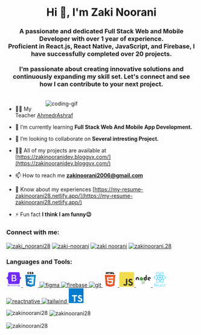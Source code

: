 <h1 align="center">Hi 👋, I'm Zaki Noorani</h1>
<h3 align="center">A passionate and dedicated Full Stack Web and Mobile Developer with over 1 year of experience. <br />
Proficient in React.js, React Native, JavaScript, and Firebase, I have successfully completed over 20 projects. <br />
<br />
I'm passionate about creating innovative solutions and continuously expanding my skill set. Let's connect and see how I can contribute to your next project.</h3>
<br />

<img align="right" alt="coding-gif" width="400" src="https://user-images.githubusercontent.com/55389276/140866485-8fb1c876-9a8f-4d6a-98dc-08c4981eaf70.gif">

- 🧑‍🏫 My Teacher [AhmedrAshraf](https://github.com/AhmedrAshraf)

- 🌱 I’m currently learning **Full Stack Web And Mobile App Development.**

- 👯 I’m looking to collaborate on **Several intresting Project.**

- 👨‍💻 All of my projects are available at [https://zakinooranidev.bloggyx.com/](https://zakinooranidev.bloggyx.com/)

- 📫 How to reach me **zakinoorani2006@gmail.com**

- 📄 Know about my experiences [https://my-resume-zakinoorani28.netlify.app/](https://my-resume-zakinoorani28.netlify.app/)

- ⚡ Fun fact **I think I am funny😉**

<h3 align="left">Connect with me:</h3>
<p align="left">
<a href="https://twitter.com/zaki_noorani28" target="blank"><img align="center" src="https://raw.githubusercontent.com/rahuldkjain/github-profile-readme-generator/master/src/images/icons/Social/twitter.svg" alt="zaki_noorani28" height="30" width="40" /></a>
<a href="https://linkedin.com/in/zaki-noorani" target="blank"><img align="center" src="https://raw.githubusercontent.com/rahuldkjain/github-profile-readme-generator/master/src/images/icons/Social/linked-in-alt.svg" alt="zaki-noorani" height="30" width="40" /></a>
<a href="https://fb.com/zaki noorani" target="blank"><img align="center" src="https://raw.githubusercontent.com/rahuldkjain/github-profile-readme-generator/master/src/images/icons/Social/facebook.svg" alt="zaki noorani" height="30" width="40" /></a>
<a href="https://instagram.com/zakinoorani.28" target="blank"><img align="center" src="https://raw.githubusercontent.com/rahuldkjain/github-profile-readme-generator/master/src/images/icons/Social/instagram.svg" alt="zakinoorani.28" height="30" width="40" /></a>
</p>

<h3 align="left">Languages and Tools:</h3>
<p align="left"> <a href="https://getbootstrap.com" target="_blank" rel="noreferrer"> <img src="https://raw.githubusercontent.com/devicons/devicon/master/icons/bootstrap/bootstrap-plain-wordmark.svg" alt="bootstrap" width="40" height="40"/> </a> <a href="https://www.w3schools.com/css/" target="_blank" rel="noreferrer"> <img src="https://raw.githubusercontent.com/devicons/devicon/master/icons/css3/css3-original-wordmark.svg" alt="css3" width="40" height="40"/> </a> <a href="https://www.figma.com/" target="_blank" rel="noreferrer"> <img src="https://www.vectorlogo.zone/logos/figma/figma-icon.svg" alt="figma" width="40" height="40"/> </a> <a href="https://firebase.google.com/" target="_blank" rel="noreferrer"> <img src="https://www.vectorlogo.zone/logos/firebase/firebase-icon.svg" alt="firebase" width="40" height="40"/> </a> <a href="https://git-scm.com/" target="_blank" rel="noreferrer"> <img src="https://www.vectorlogo.zone/logos/git-scm/git-scm-icon.svg" alt="git" width="40" height="40"/> </a> <a href="https://www.w3.org/html/" target="_blank" rel="noreferrer"> <img src="https://raw.githubusercontent.com/devicons/devicon/master/icons/html5/html5-original-wordmark.svg" alt="html5" width="40" height="40"/> </a> <a href="https://developer.mozilla.org/en-US/docs/Web/JavaScript" target="_blank" rel="noreferrer"> <img src="https://raw.githubusercontent.com/devicons/devicon/master/icons/javascript/javascript-original.svg" alt="javascript" width="40" height="40"/> </a> <a href="https://nodejs.org" target="_blank" rel="noreferrer"> <img src="https://raw.githubusercontent.com/devicons/devicon/master/icons/nodejs/nodejs-original-wordmark.svg" alt="nodejs" width="40" height="40"/> </a> <a href="https://reactjs.org/" target="_blank" rel="noreferrer"> <img src="https://raw.githubusercontent.com/devicons/devicon/master/icons/react/react-original-wordmark.svg" alt="react" width="40" height="40"/> </a> <a href="https://reactnative.dev/" target="_blank" rel="noreferrer"> <img src="https://reactnative.dev/img/header_logo.svg" alt="reactnative" width="40" height="40"/> </a> <a href="https://tailwindcss.com/" target="_blank" rel="noreferrer"> <img src="https://www.vectorlogo.zone/logos/tailwindcss/tailwindcss-icon.svg" alt="tailwind" width="40" height="40"/> </a> <a href="https://www.typescriptlang.org/" target="_blank" rel="noreferrer"> <img src="https://raw.githubusercontent.com/devicons/devicon/master/icons/typescript/typescript-original.svg" alt="typescript" width="40" height="40"/> </a> </p>

<p><img align="left" src="https://github-readme-stats.vercel.app/api/top-langs?username=zakinoorani28&show_icons=true&locale=en&layout=compact" alt="zakinoorani28" /></p>

<p>&nbsp;<img align="center" src="https://github-readme-stats.vercel.app/api?username=zakinoorani28&show_icons=true&locale=en" alt="zakinoorani28" /></p>

<p><img align="center" src="https://github-readme-streak-stats.herokuapp.com/?user=zakinoorani28&" alt="zakinoorani28" /></p>
